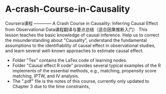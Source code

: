 # A-crash-Course-in-Causality
Coursera课程 ———— A Crash Course in Causality: Inferring Causal Effect from Observational Data课程翻译与要点总结（适合因果推断入门）
  This lesson teaches the basic knowledge of causal inference. Help us to correct the misunderstanding about "Causality", understand the fundamental assumptions to the identifiability of causal effect in observational studies, and learn several well-known approaches to estimate causal effect.
  
- Folder "Tex" contains the LaTex code of learning nodes.
- Folder "Causal effect R code" provides several typical examples of the R implements of the essential methods, e.g., matching, propensity score matching, IPTW, and IV analysis.
- The ".pdf" file is the notes of this course, currently only updated to Chapter 3 due to the time constraints, 
